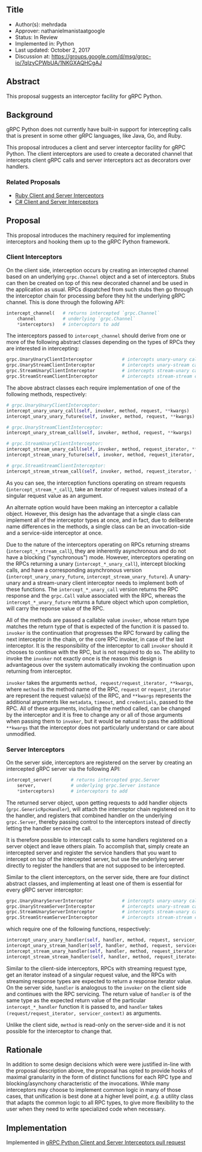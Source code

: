 Title
----
* Author(s): mehrdada
* Approver: nathanielmanistaatgoogle
* Status: In Review
* Implemented in: Python
* Last updated: October 2, 2017
* Discussion at: https://groups.google.com/d/msg/grpc-io/7qIzyCPWbUA/1NKGXAQHCgAJ

## Abstract

This proposal suggests an interceptor facility for gRPC Python.

## Background

gRPC Python does not currently have built-in support for intercepting calls
that is present in some other gRPC languages, like Java, Go, and Ruby.

This proposal introduces a client and server interceptor facility for
gRPC Python.  The client interceptors are used to create a decorated
channel that intercepts client gRPC calls and server interceptors act
as decorators over handlers.


### Related Proposals

* [Ruby Client and Server Interceptors](https://github.com/grpc/proposal/pull/34)
* [C# Client and Server Interceptors](https://github.com/grpc/proposal/pull/38)

## Proposal

This proposal introduces the machinery required for implementing
interceptors and hooking them up to the gRPC Python framework.

### Client Interceptors

On the client side, interception occurs by creating an intercepted channel
based on an underlying `grpc.Channel` object and a set of interceptors.
Stubs can then be created on top of this new decorated channel and be used
in the application as usual. RPCs dispatched from such stubs then go
through the interceptor chain for processing before they hit the
underlying gRPC channel.  This is done through the following API:

```python
intercept_channel(   # returns intercepted `grpc.Channel`
    channel          # underlying `grpc.Channel`
    *interceptors)   # interceptors to add
```

The interceptors passed to `intercept_channel` should derive from one or
more of the following abstract classes depending on the types of RPCs they
are interested in intercepting:

```python
grpc.UnaryUnaryClientInterceptor           # intercepts unary-unary calls
grpc.UnaryStreamClientInterceptor          # intercepts unary-stream calls
grpc.StreamUnaryClientInterceptor          # intercepts stream-unary calls
grpc.StreamStreamClientInterceptor         # intercepts stream-stream calls
```

The above abstract classes each require implementation of one of the
following methods, respectively:

```python
# grpc.UnaryUnaryClientInterceptor:
intercept_unary_unary_call(self, invoker, method, request, **kwargs)
intercept_unary_unary_future(self, invoker, method, request, **kwargs)

# grpc.UnaryStreamClientInterceptor:
intercept_unary_stream_call(self, invoker, method, request, **kwargs)

# grpc.StreamUnaryClientInterceptor:
intercept_stream_unary_call(self, invoker, method, request_iterator, **kwargs)
intercept_stream_unary_future(self, invoker, method, request_iterator, **kwargs)

# grpc.StreamStreamClientInterceptor:
intercept_stream_stream_call(self, invoker, method, request_iterator, **kwargs)
```

As you can see, the interception functions operating on stream
requests (`intercept_stream_*_call`), take an iterator of request
values instead of a singular request value as an argument.

An alternate option would have been making an interceptor a callable
object.  However, this design has the advantage that a single class
can implement all of the interceptor types at once, and in fact, due
to deliberate name differences in the methods, a single class can
be an invocation-side and a service-side interceptor at once.

Due to the nature of the interceptors operating on RPCs
returning streams (`intercept_*_stream_call`),
they are inherently asynchronous and do not have a blocking ("synchronous")
mode.  However, interceptors operating on the RPCs returning a unary
(`intercept_*_unary_call`), intercept blocking calls, and have a
corresponding asynchronous version (`intercept_unary_unary_future`,
`intercept_stream_unary_future`).  A unary-unary and a stream-unary
client interceptor needs to implement both of these functions.
The `intercept_*_unary_call` version returns the RPC response and
the `grpc.Call` value associated with the RPC, whereas the
`intercept_*_unary_future` returns a future object which upon
completion, will carry the reponse value of the RPC.

All of the methods are passed a callable value `invoker`, whose
return type matches the return type of that is expected of the
function it is passed to. `invoker` is the continuation that
progresses the RPC forward by calling the next interceptor
in the chain, or the core RPC invoker, in case of the last
interceptor.  It is the responsibility of the interceptor
to call `invoker` should it chooses to continue with the RPC,
but is not required to do so.  The ability to invoke the
`invoker` not exactly once is the reason this design is
advantageous over the system automatically invoking
the continuation upon returning from interceptor.

`invoker` takes the arguments
`method, request/request_iterator, **kwargs`, where
`method` is the method name of the RPC, `request` or
`request_iterator` are represent the request value(s) of
the RPC, and `**kwargs` represents the additional arguments
like `metadata`, `timeout`, and `credentials`, passed to
the RPC.  All of these arguments, including the method called,
can be changed by the interceptor and it is free to change
any or all of those arguments when passing them to `invoker`,
but it would be natural to pass the additional `**kwargs`
that the interceptor does not particularly understand
or care about unmodified.


### Server Interceptors

On the server side, interceptors are registered on the server
by creating an intercepted gRPC server via the following API:

```python
intercept_server(       # returns intercepted grpc.Server
    server,             # underlying grpc.Server instance
    *interceptors)      # interceptors to add
```

The returned server object, upon getting requests to add
handler objects (`grpc.GenericRpcHandler`), will attach
the interceptor chain registered on it to the handler,
and registers that combined handler on the underlying
`grpc.Server`, thereby passing control to the interceptors
instead of directly letting the handler service the call.

It is therefore possible to intercept calls to some handlers
registered on a server object and leave others plain.
To accomplish that, simply create an intercepted server
and register the service handlers that you want to intercept
on top of the intercepted server, but use the underlying
server directly to register the handlers that are not supposed
to be intercepted.

Similar to the client interceptors, on the server side, there
are four distinct abstract classes, and implementing at least
one of them is essential for every gRPC server interceptor:

 ```python
grpc.UnaryUnaryServerInterceptor           # intercepts unary-unary calls
grpc.UnaryStreamServerInterceptor          # intercepts unary-stream calls
grpc.StreamUnaryServerInterceptor          # intercepts stream-unary calls
grpc.StreamStreamServerInterceptor         # intercepts stream-stream calls
```

which require one of the following functions, respectively:

```python
intercept_unary_unary_handler(self, handler, method, request, servicer_context)
intercept_unary_stream_handler(self, handler, method, request, servicer_context)
intercept_stream_unary_handler(self, handler, method, request_iterator, servicer_context)
intercept_stream_stream_handler(self, handler, method, request_iterator, servicer_context)
```

Similar to the client-side interceptors, RPCs with streaming request type,
get an iterator instead of a singular request value, and the RPCs with
streaming response types are expected to return a response iterator value.
On the server side, `handler` is analogous to the `invoker` on the client
side and continues with the RPC servicing. The return value of `handler`
is of the same type as the expected return value of the particular
`intercept_*_handler` function it is passed to, and `handler` takes
`(request/request_iterator, servicer_context)` as arguments.

Unlike the client side, `method` is read-only on the server-side and
it is not possible for the interceptor to change that.

## Rationale

In addition to some design decisions which were were justified in-line
with the proposal description above, the proposal has opted to provide
hooks of maximal granularity in the form of distinct functions for
each RPC type and blocking/asynchony characteristic of the invocations.
While many interceptors may choose to implement common logic in many
of those cases, that unification is best done at a higher level point,
*e.g.* a utility class that adapts the common logic to all RPC types,
to give more flexibility to the user when they need to write specialized
code when necessary.

## Implementation

Implemented in [gRPC Python Client and Server Interceptors pull request][impl]

[impl]: https://github.com/grpc/grpc/pull/12778
